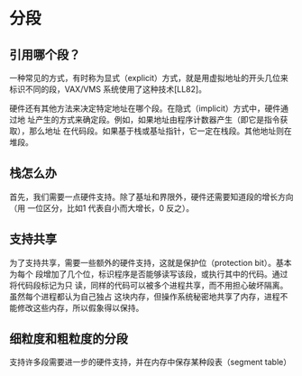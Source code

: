 # 分段

## 引用哪个段？

一种常见的方式，有时称为显式（explicit）方式，就是用虚拟地址的开头几位来标识不同的段，VAX/VMS 系统使用了这种技术[LL82]。

硬件还有其他方法来决定特定地址在哪个段。在隐式（implicit）方式中，硬件通过地
址产生的方式来确定段。例如，如果地址由程序计数器产生（即它是指令获取），那么地址
在代码段。如果基于栈或基址指针，它一定在栈段。其他地址则在堆段。

## 栈怎么办

首先，我们需要一点硬件支持。除了基址和界限外，硬件还需要知道段的增长方向（用
一位区分，比如1 代表自小而大增长，0 反之）。

## 支持共享

为了支持共享，需要一些额外的硬件支持，这就是保护位（protection  bit）。基本为每个
段增加了几个位，标识程序是否能够读写该段，或执行其中的代码。通过将代码段标记为只
读，同样的代码可以被多个进程共享，而不用担心破坏隔离。虽然每个进程都认为自己独占
这块内存，但操作系统秘密地共享了内存，进程不能修改这些内存，所以假象得以保持。


## 细粒度和粗粒度的分段
支持许多段需要进一步的硬件支持，并在内存中保存某种段表（segment  table）